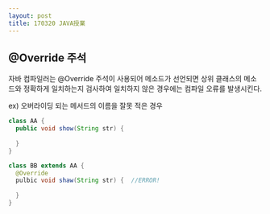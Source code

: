```yaml
---
layout: post
title: 170320 JAVA授業
---
```


## @Override 주석
자바 컴파일러는 @Override 주석이 사용되어 메소드가 선언되면 상위 클래스의 메소드와 정확하게 일치하는지 검사하여 일치하지 않은 경우에는 컴파일 오류를 발생시킨다.

ex) 오버라이딩 되는 메서드의 이름을 잘못 적은 경우    
```java
class AA {
  public void show(String str) {
  
  }
}

class BB extends AA {
  @Override
  pulbic void shaw(String str) {  //ERROR!
  
  }
}

